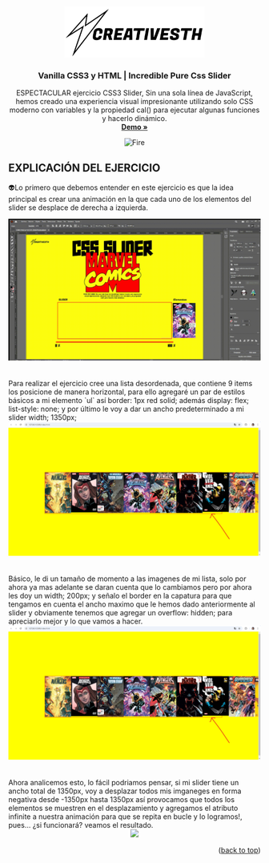 <a id="readme-top"></a>
<!-- PROJECT LOGO -->
<div align="center">
  <a href="https://www.linkedin.com/in/creativesth/">
    <img src="assets/img/logo.svg" alt="Logo" width="280">
  </a>

  <h3 align="center">Vanilla CSS3 y HTML | Incredible Pure Css Slider</h3>

  <p align="center">
    ESPECTACULAR ejercicio CSS3 Slider, Sin una sola línea de JavaScript, hemos creado una experiencia visual impresionante utilizando solo CSS moderno con variables y la propiedad cal() para ejecutar algunas funciones y hacerlo dinámico.
    <br />
    <a href="https://creativesth.github.io/Incredible-Pure-Css-Slider-/"><strong>Demo »</strong></a>
    <br />
  </p>
</div>

  <!-- ABOUT THE PROJECT -->
<div align="center">
  <img src="https://user-images.githubusercontent.com/74038190/216122041-518ac897-8d92-4c6b-9b3f-ca01dcaf38ee.png" alt="Fire" width="120" />
</div>

## EXPLICACIÓN DEL EJERCICIO

👽Lo primero que debemos entender en este ejercicio es que la idea principal es crear una animación en la que cada uno de los elementos del slider se desplace de derecha a izquierda.
<div align="center">
  <img src="/assets/img/readme/ejemplo1.gif"/>
</div>
<br>
<br>
Para realizar el ejercicio cree una lista desordenada, que contiene 9 items los posicione de manera horizontal, para ello agregaré un par de estilos básicos a mi elemento `ul` así border: 1px red solid; además display: flex; list-style: none; y por último le voy a dar un ancho predeterminado a mi slider width; 1350px; 
<div align="center">
  <img src="/assets/img/readme/2.png"/>
</div>
<br><br>
Básico, le di un tamaño de momento a las imagenes de mi lista, solo por ahora ya mas adelante se daran cuenta que lo cambiamos pero por ahora les doy un width; 200px; y señalo el border en la capatura para que tengamos en cuenta el ancho maximo que le hemos dado anteriormente al slider y obviamente tenemos que agregar un overflow: hidden; para apreciarlo mejor y lo que vamos a hacer. 

<div align="center">
  <img src="/assets/img/readme/2.png"/>
</div>
<br>
<br>
Ahora analicemos esto, lo fácil podriamos pensar, si mi slider tiene un ancho total de 1350px, voy a desplazar todos mis imganeges en forma negativa desde -1350px hasta 1350px así provocamos que todos los elementos se muestren en el desplazamiento y agregamos el atributo infinite a nuestra animación para que se repita en bucle y lo logramos!, pues… ¿si funcionará? veamos el resultado.

<div align="center">
  <img src="/assets/img/readme/ejemplo2.gif"/>
</div>
<p align="right">(<a href="#readme-top">back to top</a>)</p>

